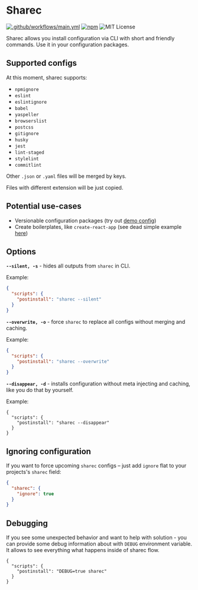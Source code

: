 # Sharec

[![.github/workflows/main.yml](https://github.com/lamartire/sharec/workflows/.github/workflows/main.yml/badge.svg)](https://github.com/lamartire/sharec/actions)
[![npm](https://img.shields.io/npm/v/sharec)](https://npmjs.com/sharec)
![MIT License](https://camo.githubusercontent.com/4481c7672053be9c676fbc983c040ca59fddfa19/68747470733a2f2f696d672e736869656c64732e696f2f6e706d2f6c2f6c6f6775782d70726f636573736f722e737667)

Sharec allows you install configuration via CLI with short and friendly commands.
Use it in your configuration packages.

## Supported configs

At this moment, sharec supports:

- `npmignore`
- `eslint`
- `eslintignore`
- `babel`
- `yaspeller`
- `browserslist`
- `postcss`
- `gitignore`
- `husky`
- `jest`
- `lint-staged`
- `stylelint`
- `commitlint`

Other `.json` or `.yaml` files will be merged by keys.

Files with different extension will be just copied.

## Potential use-cases

- Versionable configuration packages (try out [demo config](https://github.com/lamartire/sharec/tree/master/packages/sharec-demo-config))
- Create boilerplates, like `create-react-app` (see dead simple example [here](github.com/lamartire/sharec-react-app))

## Options

**`--silent, -s`** - hides all outputs from `sharec` in CLI.

Example:

```json
{
  "scripts": {
    "postinstall": "sharec --silent"
  }
}
```

**`--overwrite, -o`** - force `sharec` to replace all configs without merging and caching.

Example:

```json
{
  "scripts": {
    "postinstall": "sharec --overwrite"
  }
}
```

**`--disappear, -d`** - installs configuration without meta injecting and caching, like
you do that by yourself.

Example:

```
{
  "scripts": {
    "postinstall": "sharec --disappear"
  }
}
```

## Ignoring configuration

If you want to force upcoming `sharec` configs – just add `ignore` flat to your projects's `sharec` field:

```json
{
  "sharec": {
    "ignore": true
  }
}
```

## Debugging

If you see some unexpected behavior and want to help with solution - you can provide
some debug information about with `DEBUG` environment variable. It allows to see
everything what happens inside of sharec flow.

```
{
  "scripts": {
    "postinstall": "DEBUG=true sharec"
  }
}
```
